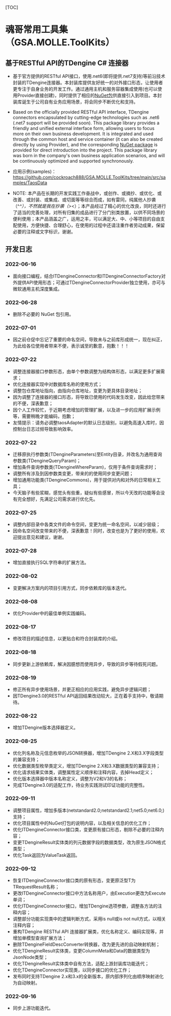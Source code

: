 [TOC]

# 魂哥常用工具集（GSA.MOLLE.ToolKits）

## 基于RESTful API的TDengine C# 连接器

- 基于官方提供的RESTful API接口，使用.net6(即将提供.net7支持)等前沿技术封装的TDengine连接器。本封装库提供友好统一的对外接口形态，让使用者更专注于自身业务的开发工作。通过通用主机和服务容器集成使用(也可以使用Provider直接创建)，同时提供了相应的[NuGet包](https://www.nuget.org/packages/DBUtility.TDengine)供直接引入到项目。本封装库诞生于公司自有业务应用场景，将会同步不断优化和支持。

- Based on the officially provided RESTful API interface, TDengine connectors encapsulated by cutting-edge technologies such as .net6 (.net7 support will be provided soon). This package library provides a friendly and unified external interface form, allowing users to focus more on their own business development. It is integrated and used through the common host and service container (it can also be created directly by using Provider), and the corresponding [NuGet package](https://www.nuget.org/packages/DBUtility.TDengine) is provided for direct introduction into the project. This package library was born in the company's own business application scenarios, and will be continuously optimized and supported synchronously.

- 应用示例(samples)：https://github.com/cockroach888/GSA.MOLLE.ToolKits/tree/main/src/samples/TaosData

- NOTE: 本产品在长期的开发实践工作奋战中，或创作、或摘抄、或优化、或改善、或封装、或集成、或切面等等综合而成，如有雷同，纯属他人抄袭（^_^），不然就是我在抄袭（&gt;_&lt;）；本产品经过了精心的优化改良，同时还进行了适当的完善处理，对所有归集的成品进行了分门别类放置，以供不同场景的便利使用；本产品涵盖之广，运用之丰，可以满足大、中、小等项目的自由支配使用，方便快捷、合理舒心，在使用的过程中还请注重作者劳动成果，保留必要的注释或文字标识，谢谢。


## 开发日志

### 2022-06-16
- 面向接口编程，结合ITDengineConnector和ITDengineConnectorFactory对外提供API使用形态；可通过TDengineConnectorProvider独立使用，亦可与微软通用主机深度集成。

### 2022-06-28
- 删除不必要的 NuGet 包引用。

### 2022-07-01
- 因之前仓促中忘记了重要的命名空间，导致未与之前库形成统一，现在纠正，为此给各位使用者带来不便，表示诚至的歉意，抱歉！！！

### 2022-07-22
- 调整连接器接口参数形态，由单个参数调整为结构体形态，以满足更多扩展需求；
- 优化连接器实现中对数据库名称的使用方式；
- 调整包仓库地址指向，由指向仓库地址，变更为更具体目录地址；
- 因为调整了连接器的接口形态，将导致已使用的代码发生改变，因此给您带来的不便，深表歉意；
- 因个人工作较忙，于近期考虑增加的管理扩展，以及进一步的应用扩展示例等，需要稍晚才能编码，抱歉；
- 友情提示：请务必调整taosAdapter的默认日志级别，以避免高速入库时，因控制台日志过频导致影响效率。

### 2022-07-22
- 迁移原执行参数类(TDengineParameters)至Entity目录，并改名为通用查询参数类(TDengineQueryParam)；
- 增加条件查询参数类(TDengineWhereParam)，仅用于条件查询需求时；
- 调整所有涉及到因参数类变更，带来的的使用同步变更问题；
- 增加通用功能类(TDengineCommons)，用于提供对内和对外的日常相关工具；
- 今天脑子有些浆糊，感觉头有些重，疑似有些感冒，所以今天改的功能等会没有完全想好，先满足公司需求进行优化先。

### 2022-07-25
- 调整内部目录中各类文件的命令空间，变更为统一命名空间，以减少层级；
- 因命名空间改变带来的不便，深表歉意！同时，改变也是为了更好的使用，欢迎提出意见和建议，谢谢。

### 2022-07-28
- 增加直接执行SQL字符串的扩展方法。

### 2022-08-02
- 变更解决方案内的项目引用方式，同步依赖库的版本迭代。

### 2022-08-08
- 优化Provider中的最佳单例实践编码。

### 2022-08-17
- 修改项目的描述信息，以更贴合和符合封装库的介绍。

### 2022-08-18
- 同步更新上游依赖库，解决因臆想而使用异步，导致的异步等待假死问题。

### 2022-08-19
- 修正所有异步使用场景，并更正相应的应用实践，避免异步逻辑问题；
- 因TDengine3.0的RESTful API返回结果改动较大，正在着手支持中，敬请期待。

### 2022-08-22
- 增加TDengine版本选择器定义。

### 2022-08-25
- 优化列名称及元信息枚举的JSON转换器，增加TDengine 2.X和3.X字段类型的兼容支持；
- 优化数据类型枚举类定义，增加TDengine 2.X和3.X数据类型的兼容支持；
- 优化请求结果实体类，调整属性定义顺序和注释内容，去掉Head定义；
- 优化版本选择器中版本名称定义，调整为V2和V3的名称；
- 完成TDengine3.0的适配工作，待业务实践测试印证功能的完整性。

### 2022-09-11
- 调整项目属性，增加多版本(netstandard2.0;netstandard2.1;net5.0;net6.0;)支持；
- 优化项目属性中的NuGet打包的说明内容，以及相关信息的优化工作；
- 优化ITDengineConnector接口类，变更原有接口形态，剔除不必要的注释内容；
- 变更TDengineResult实体类的列元数据字段的数据类型，改为原生JSON格式类型；
- 优化Task返回为ValueTask返回。

### 2022-09-12
- 恢复ITDengineConnector接口类的原有形态，变更原泛型T为TRequestResult名称；
- 更改ITDengineConnector接口中方法名称用户，由Execution更改为Execute单词；
- 优化ITDengineConnector接口，增加TDengine选项参数，调整各方法的注释内容；
- 调整部分功能实现类中的逻辑判断方式，采用is null或is not null方式，以相关注释内容；
- 重构TDengine RESTful API 连接器扩展类，优化名称定义、编码实现等，并增加单模型查询扩展方法；
- 删除TDengineFieldDescConverter转换器，改为更先进的自动映射机制；
- 优化TDengineResult实体类，变更ColumnMeta和Data的数据类型为JsonNode类型；
- 优化TDengineResult实体类中自有方法，适配上游封装库功能迭代；
- 优化TDengineConnector实现类，以同步接口的优化工作；
- 发布同时支持TDengine 2.x和3.x的全新版本，原内部序列化由顺序映射进化为自动映射。

### 2022-09-16
- 同步上游功能迭代。
